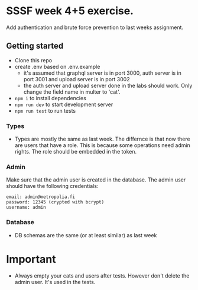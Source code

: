 # SSSF week 4+5 exercise.

Add authentication and brute force prevention to last weeks assignment.

## Getting started

- Clone this repo
- create .env based on .env.example
  - it's assumed that graphql server is in port 3000, auth server is in port 3001 and upload server is in port 3002
  - the auth server and upload server done in the labs should work. Only change the field name in multer to 'cat'.
- `npm i` to install dependencies
- `npm run dev` to start development server
- `npm run test` to run tests

### Types

- Types are mostly the same as last week. The differnce is that now there are users that have a role. This is because some operations need admin rights. The role should be embedded in the token.

### Admin
Make sure that the admin user is created in the database. The admin user should have the following credentials:
  ```text
  email: admin@metropolia.fi
  password: 12345 (crypted with bcrypt)
  username: admin
  ```

### Database

- DB schemas are the same (or at least similar) as last week

# Important

- Always empty your cats and users after tests. However don't delete the admin user. It's used in the tests.
